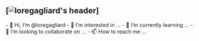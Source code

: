 ## [![loregagliard's header](https://github.com/loregagliard/loregagliard/Selfpresentationaustraliacliff.jpg)]
<p align="center">
</p>
- 👋 Hi, I’m @loregagliard
- 👀 I’m interested in ...
- 🌱 I’m currently learning ...
- 💞️ I’m looking to collaborate on ...
- 📫 How to reach me ...

<!---
loregagliard/loregagliard is a ✨ special ✨ repository because its `README.md` (this file) appears on your GitHub profile.
You can click the Preview link to take a look at your changes.
--->
